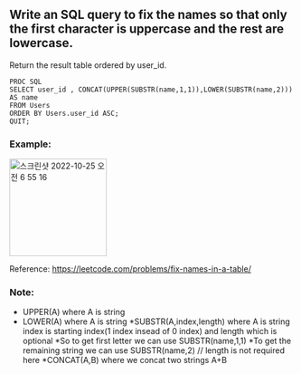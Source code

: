 ## Write an SQL query to fix the names so that only the first character is uppercase and the rest are lowercase.

Return the result table ordered by user_id.

``` SAS
PROC SQL
SELECT user_id , CONCAT(UPPER(SUBSTR(name,1,1)),LOWER(SUBSTR(name,2))) AS name 
FROM Users
ORDER BY Users.user_id ASC;
QUIT;
```

### Example:
<img width="172" alt="스크린샷 2022-10-25 오전 6 55 16" src="https://user-images.githubusercontent.com/107760647/197637269-d02ae954-1826-4cef-b0b0-8b23f33fe243.png">


Reference:
https://leetcode.com/problems/fix-names-in-a-table/

### Note:

* UPPER(A) where A is string
* LOWER(A) where A is string
*SUBSTR(A,index,length) where A is string index is starting index(1 index insead of 0 index) and length which is optional
*So to get first letter we can use SUBSTR(name,1,1)
*To get the remaining string we can use SUBSTR(name,2) // length is not required here
*CONCAT(A,B) where we concat two strings A+B
